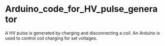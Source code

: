 # Arduino_code_for_HV_pulse_generator
 A HV pulse is generated by charging and disconnecting a coil. An Arduino is used to control coil charging for set voltages.
